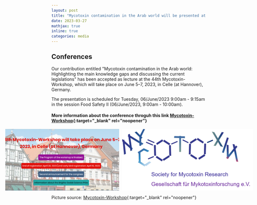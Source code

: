 ```yaml
---
layout: post
title: "Mycotoxin contamination in the Arab world will be presented at the 44th Mycotoxin-Workshop in Celle (at Hannover), Germany"
date: 2023-03-27
mathjax: true
inline: true
categories: media
---
```


## Conferences

Our contribution entitled "Mycotoxin contamination in the Arab world: Highlighting the main knowledge gaps and discussing the current legislations" has been accepted as lecture 
at the 44th Mycotoxin-Workshop, which will take place on June 5–7, 2023, in Celle (at Hannover), Germany.

The presentation is scheduled for Tuesday, 06/June/2023 9:00am - 9:15am in the session Food Safety II (06/June/2023, 9:00am - 10:00am).

#### More information about the conference  throguh this link [Mycotoxin-Workshop](https://www.mycotoxin-workshop.eu/){:target="_blank" rel="noopener"}

<div class="image-container">
  <img class="conferences" src="/images/2023_03_27.png" alt="Conferences">
  <img class="conferences-image" src="/images/2023_03_27(2).png" alt="Conferences">
</div>

Picture source: [Mycotoxin-Workshop](https://www.mycotoxin-workshop.eu/){:target="_blank" rel="noopener"}

<style>
.image-container {
  display: flex;
  justify-content: center;
  align-items: center;
}

.conferences {
  width: 370px;
  height: 200px;
  object-fit: cover;
  margin-right: 10px;
}

.conferences-image {
  width: 425px;
  height: 200px;
  object-fit: cover;
}
</style>
